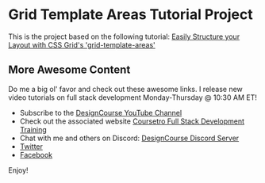 # Grid Template Areas Tutorial Project

This is the project based on the following tutorial:
[Easily Structure your Layout with CSS Grid's 'grid-template-areas'](https://youtu.be/qTGbWfEEnKI)

## More Awesome Content

Do me a big ol' favor and check out these awesome links. I release new video tutorials on full stack development Monday-Thursday @ 10:30 AM ET!

* Subscribe to the [DesignCourse YouTube Channel](http://youtube.com/designcourse)
* Check out the associated website [Coursetro Full Stack Development Training](https://coursetro.com)
* Chat with me and others on Discord: [DesignCourse Discord Server](https://discord.gg/a27CKAF)
* [Twitter](https://twitter.com/designcoursecom)
* [Facebook](https://facebook.com/coursetro)

Enjoy!